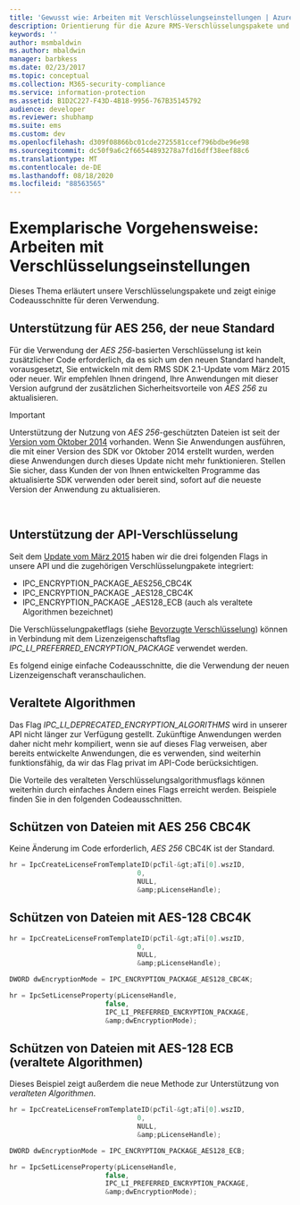 ```yaml
---
title: 'Gewusst wie: Arbeiten mit Verschlüsselungseinstellungen | Azure RMS'
description: Orientierung für die Azure RMS-Verschlüsselungspakete und Codeausschnitte für deren Nutzung.
keywords: ''
author: msmbaldwin
ms.author: mbaldwin
manager: barbkess
ms.date: 02/23/2017
ms.topic: conceptual
ms.collection: M365-security-compliance
ms.service: information-protection
ms.assetid: B1D2C227-F43D-4B18-9956-767B35145792
audience: developer
ms.reviewer: shubhamp
ms.suite: ems
ms.custom: dev
ms.openlocfilehash: d309f08866bc01cde2725581ccef796bdbe96e98
ms.sourcegitcommit: dc50f9a6c2f66544893278a7fd16dff38eef88c6
ms.translationtype: MT
ms.contentlocale: de-DE
ms.lasthandoff: 08/18/2020
ms.locfileid: "88563565"
---
```

# <a name="how-to-work-with-encryption-settings"></a>Exemplarische Vorgehensweise: Arbeiten mit Verschlüsselungseinstellungen

Dieses Thema erläutert unsere Verschlüsselungspakete und zeigt einige Codeausschnitte für deren Verwendung.

## <a name="support-for-aes-256-the-new-default"></a>Unterstützung für AES 256, der neue Standard

Für die Verwendung der *AES 256*-basierten Verschlüsselung ist kein zusätzlicher Code erforderlich, da es sich um den neuen Standard handelt, vorausgesetzt, Sie entwickeln mit dem RMS SDK 2.1-Update vom März 2015 oder neuer. Wir empfehlen Ihnen dringend, Ihre Anwendungen mit dieser Version aufgrund der zusätzlichen Sicherheitsvorteile von *AES 256* zu aktualisieren.

> [!IMPORTANT]
> Unterstützung der Nutzung von *AES 256*-geschützten Dateien ist seit der [Version vom Oktober 2014](release-notes-rtm.md) vorhanden. Wenn Sie Anwendungen ausführen, die mit einer Version des SDK vor Oktober 2014 erstellt wurden, werden diese Anwendungen durch dieses Update nicht mehr funktionieren. Stellen Sie sicher, dass Kunden der von Ihnen entwickelten Programme das aktualisierte SDK verwenden oder bereit sind, sofort auf die neueste Version der Anwendung zu aktualisieren.

 
## <a name="api-encryption-support"></a>Unterstützung der API-Verschlüsselung

Seit dem [Update vom März 2015](release-notes-rtm.md) haben wir die drei folgenden Flags in unsere API und die zugehörigen Verschlüsselungpakete integriert:

-   IPC\_ENCRYPTION\_PACKAGE\_AES256\_CBC4K
-   IPC\_ENCRYPTION\_PACKAGE \_AES128\_CBC4K
-   IPC\_ENCRYPTION\_PACKAGE \_AES128\_ECB (auch als veraltete Algorithmen bezeichnet)

Die Verschlüsselungpaketflags (siehe [Bevorzugte Verschlüsselung](https://msdn.microsoft.com/library/dn974065.aspx)) können in Verbindung mit dem Lizenzeigenschaftsflag *IPC\_LI\_PREFERRED\_ENCRYPTION\_PACKAGE* verwendet werden.

Es folgend einige einfache Codeausschnitte, die die Verwendung der neuen Lizenzeigenschaft veranschaulichen.

## <a name="deprecated-algorithms"></a>Veraltete Algorithmen

Das Flag *IPC\_LI\_DEPRECATED\_ENCRYPTION\_ALGORITHMS* wird in unserer API nicht länger zur Verfügung gestellt. Zukünftige Anwendungen werden daher nicht mehr kompiliert, wenn sie auf dieses Flag verweisen, aber bereits entwickelte Anwendungen, die es verwenden, sind weiterhin funktionsfähig, da wir das Flag privat im API-Code berücksichtigen.

Die Vorteile des veralteten Verschlüsselungsalgorithmusflags können weiterhin durch einfaches Ändern eines Flags erreicht werden. Beispiele finden Sie in den folgenden Codeausschnitten.

## <a name="protect-files-with-aes-256-cbc4k"></a>Schützen von Dateien mit AES 256 CBC4K

Keine Änderung im Code erforderlich, *AES 256* CBC4K ist der Standard.

```cpp
hr = IpcCreateLicenseFromTemplateID(pcTil-&gt;aTi[0].wszID,
                                0,
                                NULL,
                                &amp;pLicenseHandle);
```

## <a name="protect-files-with-aes-128-cbc4k"></a>Schützen von Dateien mit AES-128 CBC4K 

```cpp
hr = IpcCreateLicenseFromTemplateID(pcTil-&gt;aTi[0].wszID,
                                0,
                                NULL,
                                &amp;pLicenseHandle);

DWORD dwEncryptionMode = IPC_ENCRYPTION_PACKAGE_AES128_CBC4K;

hr = IpcSetLicenseProperty(pLicenseHandle,
                        false,
                        IPC_LI_PREFERRED_ENCRYPTION_PACKAGE,
                        &amp;dwEncryptionMode);
```


## <a name="protect-files-with-aes-128-ecb-deprecated-algorithms"></a>Schützen von Dateien mit AES-128 ECB (veraltete Algorithmen)

Dieses Beispiel zeigt außerdem die neue Methode zur Unterstützung von *veralteten Algorithmen*.

```cpp
hr = IpcCreateLicenseFromTemplateID(pcTil-&gt;aTi[0].wszID,
                                0,
                                NULL,
                                &amp;pLicenseHandle);

DWORD dwEncryptionMode = IPC_ENCRYPTION_PACKAGE_AES128_ECB;

hr = IpcSetLicenseProperty(pLicenseHandle,
                        false,
                        IPC_LI_PREFERRED_ENCRYPTION_PACKAGE,
                        &amp;dwEncryptionMode);
```
